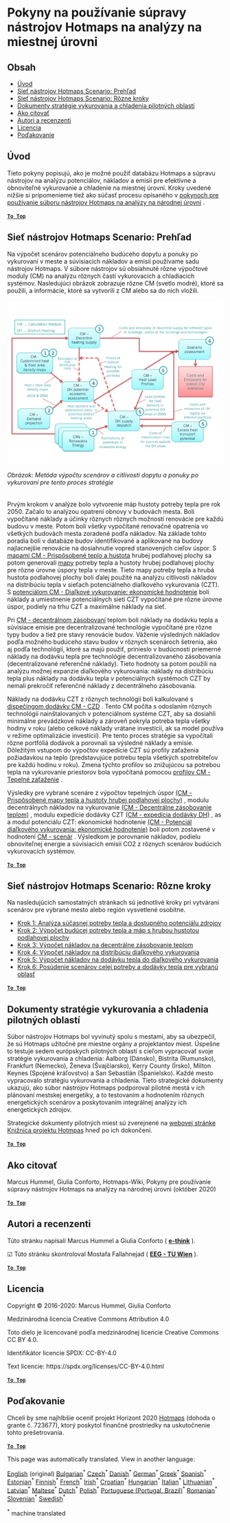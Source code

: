 <h1><a class="anchor" id="guidelines-for-using-the-hotmaps-toolbox-for-analyses-at-local-level" href="#guidelines-for-using-the-hotmaps-toolbox-for-analyses-at-local-level"><i class="fa fa-link"></i></a>Pokyny na používanie súpravy nástrojov Hotmaps na analýzy na miestnej úrovni</h1><h2><a class="anchor" id="table-of-contents" href="#table-of-contents"><i class="fa fa-link"></i></a> Obsah</h2><ul><li> <a href="#introduction">Úvod</a></li><li> <a href="#the-hotmaps-scenario-toolchain-overview">Sieť nástrojov Hotmaps Scenario: Prehľad</a></li><li> <a href="#the-hotmaps-scenario-toolchain-different-steps">Sieť nástrojov Hotmaps Scenario: Rôzne kroky</a></li><li> <a href="#pilot-areas-heating-and-cooling-strategy-documents">Dokumenty stratégie vykurovania a chladenia pilotných oblastí</a></li><li> <a href="#how-to-cite">Ako citovať</a></li><li> <a href="#authors-and-reviewers">Autori a recenzenti</a></li><li> <a href="#license">Licencia</a></li><li> <a href="#acknowledgement">Poďakovanie</a></li></ul><h2><a class="anchor" id="introduction" href="#introduction"><i class="fa fa-link"></i></a> Úvod</h2><p> Tieto pokyny popisujú, ako je možné použiť databázu Hotmaps a súpravu nástrojov na analýzu potenciálov, nákladov a emisií pre efektívne a obnoviteľné vykurovanie a chladenie na miestnej úrovni. Kroky uvedené nižšie si pripomenieme tiež ako súčasť procesu opísaného v <a href="https://wiki.hotmaps.hevs.ch/en/guide-national-level-comprehensive-assessment-eed#introduction">pokynoch pre používanie súboru nástrojov Hotmaps na analýzy na národnej úrovni</a> .</p><p><ins> <code><strong><a href="#table-of-contents">To Top</a></strong></code></ins></p><h2><a class="anchor" id="the-hotmaps-scenario-toolchain--overview" href="#the-hotmaps-scenario-toolchain--overview"><i class="fa fa-link"></i></a> Sieť nástrojov Hotmaps Scenario: Prehľad</h2><p> Na výpočet scenárov potenciálneho budúceho dopytu a ponuky po vykurovaní v meste a súvisiacich nákladov a emisií používame sadu nástrojov Hotmaps. V súbore nástrojov sú obsiahnuté rôzne výpočtové moduly (CM) na analýzu rôznych častí vykurovacích a chladiacich systémov. Nasledujúci obrázok zobrazuje rôzne CM (svetlo modré), ktoré sa použili, a informácie, ktoré sa vytvorili z CM alebo sa do nich vložili.<br/><br/><img src="/en/guide-local-and-municipal-levels/Toolchain_29_06_2020.jpg"/></p><p> <em>Obrázok: Metóda výpočtu scenárov a citlivosti dopytu a ponuky po vykurovaní pre tento proces stratégie</em><br/><br/><br/> Prvým krokom v analýze bolo vytvorenie máp hustoty potreby tepla pre rok 2050. Začalo to analýzou opatrení obnovy v budovách mesta. Boli vypočítané náklady a účinky rôznych rôznych možností renovácie pre každú budovu v meste. Potom boli všetky vypočítané renovačné opatrenia vo všetkých budovách mesta zoradené podľa nákladov. Na základe tohto poradia boli v databáze budov identifikované a aplikované na budovy najlacnejšie renovácie na dosiahnutie vopred stanovených cieľov úspor. S <a href="https://wiki.hotmaps.eu/en/CM-Customized-heat-and-floor-area-density-maps">mapami CM - Prispôsobené teplo a hustota</a> hrubej podlahovej plochy sa potom generovali <a href="https://wiki.hotmaps.eu/en/CM-Customized-heat-and-floor-area-density-maps">mapy</a> potreby tepla a hustoty hrubej podlahovej plochy pre rôzne úrovne úspory tepla v meste. Tieto mapy potreby tepla a hrubá hustota podlahovej plochy boli ďalej použité na analýzu citlivosti nákladov na distribúciu tepla v sieťach potenciálneho diaľkového vykurovania (CZT). S <a href="https://wiki.hotmaps.eu/en/CM-District-heating-potential-economic-assessment">potenciálom CM - Diaľkové vykurovanie: ekonomické hodnotenie</a> boli náklady a umiestnenie potenciálnych sietí CZT vypočítané pre rôzne úrovne úspor, podiely na trhu CZT a maximálne náklady na sieť.</p><p> Pri <a href="https://wiki.hotmaps.eu/en/CM-Decentral-heating-supply">CM - decentrálnom zásobovaní</a> teplom boli náklady na dodávku tepla a súvisiace emisie pre decentralizované technológie vypočítané pre rôzne typy budov a tiež pre stavy renovácie budov. Váženie výsledných nákladov podľa možného budúceho stavu budov v rôznych scenároch šetrenia, ako aj podľa technológií, ktoré sa majú použiť, prinieslo v budúcnosti priemerné náklady na dodávku tepla pre technológie decentralizovaného zásobovania (decentralizované referenčné náklady). Tieto hodnoty sa potom použili na analýzu možnej expanzie diaľkového vykurovania: náklady na distribúciu tepla plus náklady na dodávku tepla v potenciálnych systémoch CZT by nemali prekročiť referenčné náklady z decentrálneho zásobovania.</p><p> Náklady na dodávku CZT z rôznych technológií boli kalkulované s <a href="https://wiki.hotmaps.eu/en/CM-District-heating-supply-dispatch">dispečingom dodávky CM - CZD</a> . Tento CM počíta s odoslaním rôznych technológií nainštalovaných v potenciálnom systéme CZT, aby sa dosiahli minimálne prevádzkové náklady a zároveň pokryla potreba tepla všetky hodiny v roku (alebo celkové náklady vrátane investícií, ak sa model používa v režime optimalizácie investícií). Pre tento proces stratégie sa vypočítali rôzne portfóliá dodávok a porovnali sa výsledné náklady a emisie. Dôležitým vstupom do výpočtov expedície CZT sú profily zaťaženia požiadavkou na teplo (predstavujúce potrebu tepla všetkých spotrebiteľov pre každú hodinu v roku). Zmena týchto profilov so znižujúcou sa potrebou tepla na vykurovanie priestorov bola vypočítaná pomocou <a href="https://wiki.hotmaps.hevs.ch/en/CM-Heat-load-profiles">profilov CM - Tepelné zaťaženie</a> .</p><p> Výsledky pre vybrané scenáre z výpočtov tepelných úspor <a href="https://wiki.hotmaps.eu/en/CM-Customized-heat-and-floor-area-density-maps">(CM - Prispôsobené mapy tepla a hustoty hrubej podlahovej plochy)</a> , modulu decentrálnych nákladov na vykurovanie <a href="https://wiki.hotmaps.eu/en/CM-Decentral-heating-supply">(CM - Decentrálne zásobovanie teplom)</a> , modulu expedície dodávky CZT <a href="https://wiki.hotmaps.eu/en/CM-District-heating-supply-dispatch">(CM - expedícia dodávky DH)</a> , as a modul potenciálu CZT: ekonomické hodnotenie <a href="https://wiki.hotmaps.eu/en/CM-District-heating-potential-economic-assessment">(CM - Potenciál diaľkového vykurovania: ekonomické hodnotenie)</a> boli potom zostavené v hodnotení <a href="https://wiki.hotmaps.eu/en/CM-Scenario-assessment">CM - scenár</a> . Výsledkom je porovnanie nákladov, podielu obnoviteľnej energie a súvisiacich emisií CO2 z rôznych scenárov budúcich vykurovacích systémov.</p><p><ins> <code><strong><a href="#table-of-contents">To Top</a></strong></code></ins></p><h2><a class="anchor" id="the-hotmaps-scenario-toolchain--different-steps" href="#the-hotmaps-scenario-toolchain--different-steps"><i class="fa fa-link"></i></a> Sieť nástrojov Hotmaps Scenario: Rôzne kroky</h2><p> Na nasledujúcich samostatných stránkach sú jednotlivé kroky pri vytváraní scenárov pre vybrané mesto alebo región vysvetlené osobitne.</p><ul><li> <a href="https://wiki.hotmaps.eu/en/Step-1-Analysis-of-current-heat-demand-and-available-resource-potentials">Krok 1: Analýza súčasnej potreby tepla a dostupného potenciálu zdrojov</a></li><li> <a href="https://wiki.hotmaps.eu/en/Step-2-Calculation-of-future-heat-demand-and-gross-floor-area-density-maps">Krok 2: Výpočet budúcej potreby tepla a máp s hrubou hustotou podlahovej plochy</a></li><li> <a href="https://wiki.hotmaps.eu/en/Step-3-Calculation-of-costs-of-decentral-heat-supply">Krok 3: Výpočet nákladov na decentrálne zásobovanie teplom</a></li><li> <a href="https://wiki.hotmaps.eu/en/Step-4-Calculation-of-district-heating-distribution-costs">Krok 4: Výpočet nákladov na distribúciu diaľkového vykurovania</a></li><li> <a href="https://wiki.hotmaps.eu/en/Step-5-Calculation-of-costs-of-heat-supply-to-district-heating">Krok 5: Výpočet nákladov na dodávku tepla do diaľkového vykurovania</a></li><li> <a href="https://wiki.hotmaps.eu/en/Step-6-Assessment-of-scenarios-for-entire-heat-demand-and-supply-for-the-selected-area">Krok 6: Posúdenie scenárov celej potreby a dodávky tepla pre vybranú oblasť</a></li></ul><p><ins> <code><strong><a href="#table-of-contents">To Top</a></strong></code></ins></p><h2><a class="anchor" id="pilot-areas-heating-and-cooling-strategy-documents" href="#pilot-areas-heating-and-cooling-strategy-documents"><i class="fa fa-link"></i></a> Dokumenty stratégie vykurovania a chladenia pilotných oblastí</h2><p> Súbor nástrojov Hotmaps bol vyvinutý spolu s mestami, aby sa ubezpečil, že sú Hotmaps užitočné pre miestne orgány a projektantov miest. Úspešne to testuje sedem európskych pilotných oblastí s cieľom vypracovať svoje stratégie vykurovania a chladenia: Aalborg (Dánsko), Bistrita (Rumunsko), Frankfurt (Nemecko), Ženeva (Švajčiarsko), Kerry County (Írsko), Milton Keynes (Spojené kráľovstvo) a San Sebastián (Španielsko). Každé mesto vypracovalo stratégiu vykurovania a chladenia. Tieto strategické dokumenty ukazujú, ako súbor nástrojov Hotmaps podporoval pilotné mestá v ich plánovaní mestskej energetiky, a to testovaním a hodnotením rôznych energetických scenárov a poskytovaním integrálnej analýzy ich energetických zdrojov.</p><p> Strategické dokumenty pilotných miest sú zverejnené na <a href="https://www.hotmaps-project.eu/library/">webovej stránke Knižnica projektu Hotmpas</a> hneď po ich dokončení.</p><p><ins> <code><strong><a href="#table-of-contents">To Top</a></strong></code></ins></p><h2><a class="anchor" id="how-to-cite" href="#how-to-cite"><i class="fa fa-link"></i></a> Ako citovať</h2><p> Marcus Hummel, Giulia Conforto, Hotmaps-Wiki, Pokyny pre používanie súpravy nástrojov Hotmaps na analýzy na národnej úrovni (október 2020)</p><p><ins> <code><strong><a href="#table-of-contents">To Top</a></strong></code></ins></p><h2><a class="anchor" id="authors-and-reviewers" href="#authors-and-reviewers"><i class="fa fa-link"></i></a> Autori a recenzenti</h2><p> Túto stránku napísali Marcus Hummel a Giulia Conforto ( <strong><a href="https://e-think.ac.at">e-think</a></strong> ).</p><p> ☑ Túto stránku skontroloval Mostafa Fallahnejad ( <strong><a href="https://eeg.tuwien.ac.at/">EEG - TU Wien</a></strong> ).</p><p> <a href="#table-of-contents"><strong><code>To Top</code></strong></a></p><h2><a class="anchor" id="license" href="#license"><i class="fa fa-link"></i></a> Licencia</h2><p> Copyright © 2016-2020: Marcus Hummel, Giulia Conforto</p><p> Medzinárodná licencia Creative Commons Attribution 4.0</p><p> Toto dielo je licencované podľa medzinárodnej licencie Creative Commons CC BY 4.0.</p><p> Identifikátor licencie SPDX: CC-BY-4.0</p><p> Text licencie: https://spdx.org/licenses/CC-BY-4.0.html</p><p><ins> <code><strong><a href="#table-of-contents">To Top</a></strong></code></ins></p><h2><a class="anchor" id="acknowledgement" href="#acknowledgement"><i class="fa fa-link"></i></a> Poďakovanie</h2><p> Chceli by sme najhlbšie oceniť projekt Horizont 2020 <a href="https://www.hotmaps-project.eu">Hotmaps</a> (dohoda o grante č. 723677), ktorý poskytol finančné prostriedky na uskutočnenie tohto prešetrovania.</p><p><ins> <code><strong><a href="#table-of-contents">To Top</a></strong></code></ins></p>
<!--- THIS IS A SUPER UNIQUE IDENTIFIER -->

This page was automatically translated. View in another language:

[English](../en/guide-local-and-municipal-levels) (original) [Bulgarian](../bg/guide-local-and-municipal-levels)<sup>\*</sup> [Czech](../cs/guide-local-and-municipal-levels)<sup>\*</sup> [Danish](../da/guide-local-and-municipal-levels)<sup>\*</sup> [German](../de/guide-local-and-municipal-levels)<sup>\*</sup> [Greek](../el/guide-local-and-municipal-levels)<sup>\*</sup> [Spanish](../es/guide-local-and-municipal-levels)<sup>\*</sup> [Estonian](../et/guide-local-and-municipal-levels)<sup>\*</sup> [Finnish](../fi/guide-local-and-municipal-levels)<sup>\*</sup> [French](../fr/guide-local-and-municipal-levels)<sup>\*</sup> [Irish](../ga/guide-local-and-municipal-levels)<sup>\*</sup> [Croatian](../hr/guide-local-and-municipal-levels)<sup>\*</sup> [Hungarian](../hu/guide-local-and-municipal-levels)<sup>\*</sup> [Italian](../it/guide-local-and-municipal-levels)<sup>\*</sup> [Lithuanian](../lt/guide-local-and-municipal-levels)<sup>\*</sup> [Latvian](../lv/guide-local-and-municipal-levels)<sup>\*</sup> [Maltese](../mt/guide-local-and-municipal-levels)<sup>\*</sup> [Dutch](../nl/guide-local-and-municipal-levels)<sup>\*</sup> [Polish](../pl/guide-local-and-municipal-levels)<sup>\*</sup> [Portuguese (Portugal, Brazil)](../pt/guide-local-and-municipal-levels)<sup>\*</sup> [Romanian](../ro/guide-local-and-municipal-levels)<sup>\*</sup>  [Slovenian](../sl/guide-local-and-municipal-levels)<sup>\*</sup> [Swedish](../sv/guide-local-and-municipal-levels)<sup>\*</sup> 

<sup>\*</sup> machine translated
